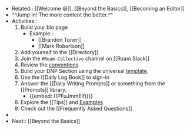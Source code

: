 - Related:: [[Welcome 😃]], [[Beyond the Basics]], [[Becoming an Editor]]
- ^^Jump in! The more content the better.^^ 
- Activities:: 
    1. Build your bio page 
        - Example::
            - [[Brandon Toner]]
            - [[Mark Robertson]]
    2. Add yourself to the [[Directory]]
    3. Join the `#Roam-Collective` channel on [[Roam Slack]]
    4. Review the [conventions]([[Conventions]])
    5. Build your DNP Section using the universal [template](((qONZuXh3Y))). 
    6. Use the [[Daily Log Book]] to sign-in
    7. Answer the [[Daily Writing Prompts]] or something from the [[Prompts]] library.
        - {{embed: ((PFuJmmElf))}}
    8. Explore the [[Tips]] and [Examples]([[Example]])
    9. Check out the [[Frequently Asked Questions]]
- 
- Next:: [[Beyond the Basics]]
